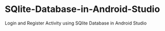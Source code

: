 # SQlite-Database-in-Android-Studio
Login and Register Activity using SQlite Database in Android Studio
